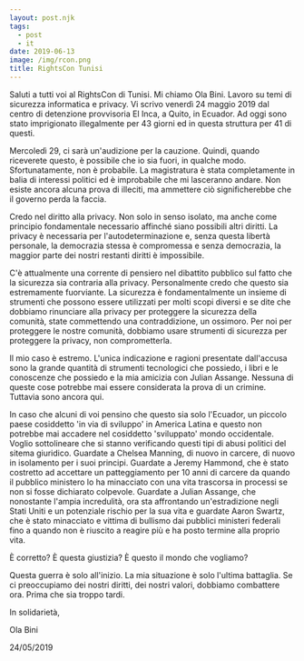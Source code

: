 ```yaml
---
layout: post.njk
tags:
  - post
  - it
date: 2019-06-13
image: /img/rcon.png
title: RightsCon Tunisi
---
```


Saluti a tutti voi al RightsCon di Tunisi. Mi chiamo Ola Bini. Lavoro su temi di sicurezza informatica e privacy. Vi scrivo venerdì 24 maggio 2019 dal centro di detenzione provvisoria El Inca, a Quito, in Ecuador. Ad oggi sono stato imprigionato illegalmente per 43 giorni ed in questa struttura per 41 di questi.

Mercoledì 29, ci sarà un'audizione per la cauzione. Quindi, quando riceverete questo, è possibile che io sia fuori, in qualche modo. Sfortunatamente, non è probabile. La magistratura è stata completamente in balia di interessi politici ed è improbabile che mi lasceranno andare. Non esiste ancora alcuna prova di illeciti, ma ammettere ciò significherebbe che il governo perda la faccia.

Credo nel diritto alla privacy. Non solo in senso isolato, ma anche come principio fondamentale necessario affinché siano possibili altri diritti. La privacy è necessaria per l'autodeterminazione e, senza questa libertà personale, la democrazia stessa è compromessa e senza democrazia, la maggior parte dei nostri restanti diritti è impossibile.

C'è attualmente una corrente di pensiero nel dibattito pubblico sul fatto che la sicurezza sia contraria alla privacy. Personalmente credo che questo sia estremamente fuorviante. La sicurezza è fondamentalmente un insieme di strumenti che possono essere utilizzati per molti scopi diversi e se dite che dobbiamo rinunciare alla privacy per proteggere la sicurezza della comunità, state commettendo una contraddizione, un ossimoro. Per noi per proteggere le nostre comunità, dobbiamo usare strumenti di sicurezza per proteggere la privacy, non comprometterla.

Il mio caso è estremo. L'unica indicazione e ragioni presentate dall'accusa sono la grande quantità di strumenti tecnologici che possiedo, i libri e le conoscenze che possiedo e la mia amicizia con Julian Assange. Nessuna di queste cose potrebbe mai essere considerata la prova di un crimine. Tuttavia sono ancora qui.

In caso che alcuni di voi pensino che questo sia solo l'Ecuador, un piccolo paese  cosiddetto 'in via di sviluppo' in America Latina e questo non potrebbe mai accadere nel cosiddetto 'sviluppato' mondo occidentale. Voglio sottolineare che si stanno verificando questi tipi di abusi politici del sitema giuridico. Guardate a Chelsea Manning, di nuovo in carcere, di nuovo in isolamento per i suoi principi. Guardate a Jeremy Hammond, che è stato costretto ad accettare un patteggiamento per 10 anni di carcere da quando il pubblico ministero lo ha minacciato con una vita trascorsa in processi se non si fosse dichiarato colpevole. Guardate a Julian Assange, che nonostante l'ampia incredulità, ora sta affrontando un'estradizione negli Stati Uniti e un potenziale rischio per la sua vita e guardate Aaron Swartz, che è stato minacciato e vittima di bullismo dai pubblici ministeri federali fino a quando non è riuscito a reagire più e ha posto termine alla proprio vita.

È corretto? È questa giustizia? È questo il mondo che vogliamo?

Questa guerra è solo all'inizio. La mia situazione è solo l'ultima battaglia. Se ci preoccupiamo dei nostri diritti, dei nostri valori, dobbiamo combattere ora. Prima che sia troppo tardi.

In solidarietà,

Ola Bini

24/05/2019